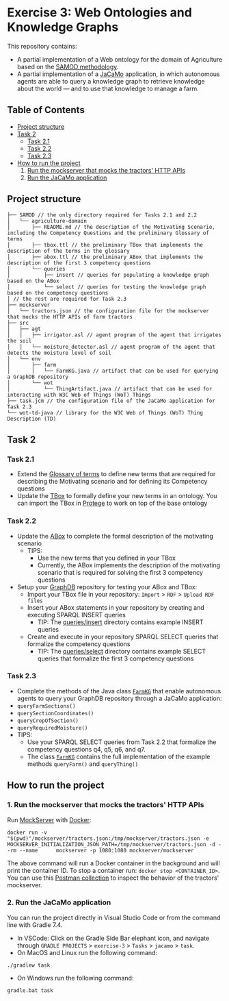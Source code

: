 # Exercise 3: Web Ontologies and Knowledge Graphs
This repository contains:
- A partial implementation of a Web ontology for the domain of Agriculture based on the [SAMOD methodology](https://essepuntato.it/samod/). 
- A partial implementation of a [JaCaMo](https://github.com/jacamo-lang/jacamo) application, in which autonomous agents are able to query a knowledge graph
to retrieve knowledge about the world — and to use that knowledge to manage a farm.

## Table of Contents
- [Project structure](#project-structure)
- [Task 2](#task-2)
  - [Task 2.1](#task-21)
  - [Task 2.2](#task-22)
  - [Task 2.3](#task-23)
- [How to run the project](#how-to-run-the-project)
  1. [Run the mockserver that mocks the tractors' HTTP APIs](#1-run-the-mockserver-that-mocks-the-tractors-http-apis)
  2. [Run the JaCaMo application](#2-run-the-jacamo-application)

## Project structure
```
├── SAMOD // the only directory required for Tasks 2.1 and 2.2
│   └── agriculture-domain 
│       ├── README.md // the description of the Motivating Scenario, including the Competency Questions and the preliminary Glossary of terms
│       ├── tbox.ttl // the preliminary TBox that implements the description of the terms in the glossary
│       ├── abox.ttl // the preliminary ABox that implements the description of the first 3 competency questions
│       └── queries  
│           ├── insert // queries for populating a knowledge graph based on the ABox
│           └── select // queries for testing the knowledge graph based on the competency questions
│ // the rest are required for Task 2.3
├── mockserver
│   └── tractors.json // the configuration file for the mockserver that mocks the HTTP APIs of farm tractors 
├── src
│   ├── agt
│   │   ├── irrigator.asl // agent program of the agent that irrigates the soil
│   │   └── moisture_detector.asl // agent program of the agent that detects the moisture level of soil
│   └── env
│       ├── farm
│       │   └── FarmKG.java // artifact that can be used for querying a GraphDB repository
│       └── wot
│           └── ThingArtifact.java // artifact that can be used for interacting with W3C Web of Things (WoT) Things
├── task.jcm // the configuration file of the JaCaMo application for Task 2.3
└── wot-td-java // library for the W3C Web of Things (WoT) Thing Description (TD)
```

## Task 2 
### Task 2.1
- Extend the [Glossary of terms](SAMOD/agriculture-domain/README.md) to define new terms that are required for describing the Motivating scenario and for defining its Competency questions
- Update the [TBox](SAMOD/agriculture-domain/tbox.ttl) to formally define your new terms in an ontology. You can import the TBox in [Protege](https://protege.stanford.edu/) to work on top of the base ontology

### Task 2.2
- Update the [ABox](SAMOD/agriculture-domain/abox.ttl) to complete the formal description of the motivating scenario
  - TIPS: 
    - Use the new terms that you defined in your TBox
    - Currently, the ABox implements the description of the motivating scenario that is required for solving the first 3 competency questions
- Setup your [GraphDB](https://sandbox-graphdb.interactions.ics.unisg.ch/) repository for testing your ABox and TBox:
  - Import your TBox file in your repository: `Import` > `RDF` > `Upload RDF files`
  - Insert your ABox statements in your repository by creating and executing SPARQL INSERT queries
    - TIP: The [queries/insert](SAMOD/agriculture-domain/queries/insert) directory contains example INSERT queries
  - Create and execute in your repository SPARQL SELECT queries that formalize the competency questions 
    - TIP: The [queries/select](SAMOD/agriculture-domain/queries/select) directory contains example SELECT queries that formalize the first 3 competency questions 

### Task 2.3
- Complete the methods of the Java class [`FarmKG`](src/env/farm/FarmKG.java) that enable autonomous agents to query your GraphDB repository through a JaCaMo application:
- `queryFarmSections()`
- `querySectionCoordinates()`
- `queryCropOfSection()`
- `queryRequiredMoisture()`
- TIPS:
  - Use your SPARQL SELECT queries from Task 2.2 that formalize the competency questions q4, q5, q6, and q7.
  - The class [`FarmKG`](src/env/farm/FarmKG.java) contains the full implementation of the example methods `queryFarm()` and `queryThing()`

## How to run the project
### 1. Run the mockserver that mocks the tractors' HTTP APIs

Run [MockServer](https://www.mock-server.com/) with [Docker](https://www.docker.com/):
   ```
   docker run -v "$(pwd)"/mockserver/tractors.json:/tmp/mockserver/tractors.json -e MOCKSERVER_INITIALIZATION_JSON_PATH=/tmp/mockserver/tractors.json -d --rm --name      mockserver -p 1080:1080 mockserver/mockserver
   ```
 The above command will run a Docker container in the background and will print the container ID. To stop a container run: `docker stop <CONTAINER_ID>`.
You can use this [Postman collection](https://api.postman.com/collections/2431802-7df760e4-7bd6-430a-a15f-f189b66ad619?access_key=PMAT-01GTWY6C8F4EZ44DV7T7Y7XWAF) to inspect the behavior of the tractors' mockserver.


### 2. Run the JaCaMo application

You can run the project directly in Visual Studio Code or from the command line with Gradle 7.4.
- In VSCode:  Click on the Gradle Side Bar elephant icon, and navigate through `GRADLE PROJECTS` > `exercise-3` > `Tasks` > `jacamo` > `task`.
- On MacOS and Linux run the following command:
```shell
./gradlew task
```
- On Windows run the following command:
```shell
gradle.bat task
```




